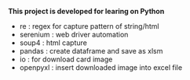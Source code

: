 **This project is developed for learing on Python**
- re : regex for capture pattern of string/html
- serenium : web driver automation
- soup4 : html capture
- pandas : create dataframe and save as xlsm
- io : for download card image
- openpyxl : insert downloaded image into excel file
